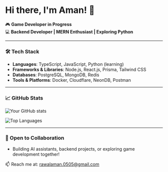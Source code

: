 # Hi there, I'm Aman! 👋

🎮 **Game Developer in Progress**  
💻 **Backend Developer | MERN Enthusiast | Exploring Python**

---

### 🛠️ Tech Stack
- **Languages**: TypeScript, JavaScript, Python (learning)  
- **Frameworks & Libraries**: Node.js, React.js, Prisma, Tailwind CSS  
- **Databases**: PostgreSQL, MongoDB, Redis  
- **Tools & Platforms**: Docker, Cloudflare, NeonDB, Postman 

---

### 📈 GitHub Stats
![Your GitHub stats](https://github-readme-stats.vercel.app/api?username=junker149&show_icons=true&theme=radical)

![Top Languages](https://github-readme-stats.vercel.app/api/top-langs/?username=junker149&layout=compact&theme=radical)

---

### 🌟 Open to Collaboration
- Building AI assistants, backend projects, or exploring game development together!

📫 Reach me at: [rawalaman.0505@gmail.com](mailto:rawalaman.0505@gmail.com)
